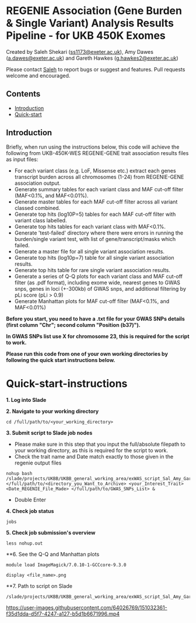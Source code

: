 # REGENIE Association (Gene Burden & Single Variant) Analysis Results Pipeline - for UKB 450K Exomes 

Created by Saleh Shekari (ss1173@exeter.ac.uk), Amy Dawes (a.dawes@exeter.ac.uk) and Gareth Hawkes (g.hawkes2@exeter.ac.uk)

Please contact [Saleh](mailto:ss1173@exeter.ac.uk?subject=[GitHub]%20SAIGE-GENE%20Association%20Analysis%20Summery) to report bugs or suggest and features. Pull requests welcome and encouraged.

## Contents
- [Introduction](#Introduction)
- [Quick-start](#Quick-start-instructions)




## Introduction
Briefly, when run using the instructions below, this code will achieve the following from UKB-450K-WES REGENIE-GENE trait association results files as input files:
* For each variant class (e.g. LoF, Missense etc.) extract each genes transcript burden across all chromosomes (1-24) from REGENIE-GENE association output.
* Generate summary tables for each variant class and MAF cut-off filter (MAF<0.1%, and MAF<0.01%).
* Generate master tables for each MAF cut-off filter across all variant classed combined.
* Generate top hits (log10P=5) tables for each MAF cut-off filter with variant class labelled.
* Generate top hits tables for each variant class with MAF<0.1%.
* Generate 'test-failed' directory where there were errors in running the burden/single variant test, with list of gene/transcript/masks which failed.
* Generate a master file for all single variant association results.
* Generate top hits (log10p=7) table for all single variant association results.
* Generate top hits table for rare single variant association results.
* Generate a series of Q-Q plots for each variant class and MAF cut-off filter (as .pdf format), 
  including exome wide, nearest genes to GWAS snps, genes in loci (+-300kb) of GWAS snps, and additional filtering by pLi score (pLi > 0.9)
* Generate Manhattan plots for MAF cut-off filter (MAF<0.1%, and MAF<0.01%)

__Before you start, you need to have a .txt file for your GWAS SNPs details (first column "Chr"; second column "Position (b37)").__

__In GWAS SNPs list use X for chromosome 23, this is required for the script to work.__

__Please run this code from one of your own working directories by following the quick start instructions below.__


# Quick-start-instructions

**1. Log into Slade**

**2. Navigate to your working directory**

```
cd /full/path/to/<your_working_directory>
```

**3. Submit script to Slade job nodes**
* Please make sure in this step that you input the full/absolute filepath to your working directory, as this is required for the script to work.
* Check the trait name and Date match exactly to those given in the regenie output files 
```
nohup bash /slade/projects/UKBB/UKBB_general_working_area/exWAS_script_Sal_Amy_Gareth/exWAS_UKB_450K_REGENIE_summary_script.sh </full/path/to/<directory_you_Want_to_Archive> <your_Interest_Trait> <Date_REGENIE_File_Made> </full/path/to/GWAS_SNPs_List> &
```
* Double Enter

**4. Check job status**
```
jobs
```

**5. Check job submission's overview**
```
less nohup.out 
```
**6. See the Q-Q and Manhattan plots
```
module load ImageMagick/7.0.10-1-GCCcore-9.3.0
```
```
display <file_name>.png
```
**7. Path to script on Slade
```
/slade/projects/UKBB/UKBB_general_working_area/exWAS_script_Sal_Amy_Gareth/
```
https://user-images.githubusercontent.com/64026769/151032361-f35d1dda-d5f7-4247-a127-b5d1b6671996.mp4


